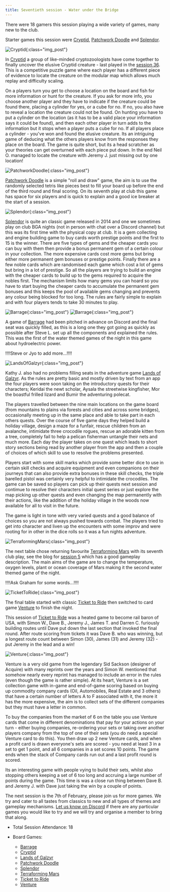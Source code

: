 ```yaml
---
title: Seventieth session - Water under the Bridge
---
```


There were 18 gamers this session playing a wide variety of games, many new to the club. 

Starter games this session were [Cryptid][Cy], [Patchwork Doodle][PD] and [Splendor][Sp].

![Cryptid](/images/posts/2024_01_24/Cryptid01.jpg "Cryptid"){:class="img_post"}

In [Cryptid][Cy] a group of like-minded cryptozoologists have come together to finally uncover the elusive Cryptid creature - last played in the [session 36][36]. This is a competitive puzzle game where each player has a different piece of evidence to locate the creature on the modular map which allows much replay and difficulty scaling. 

On a players turn you get to choose a location on the board and fish for more information or hunt for the creature. If you ask for more info, you choose another player and they have to indicate if the creature could be found there, placing a cylinder for yes, or a cube for no. If no, you also have to reveal a location the creature could not be found. On hunting you have to put a cylinder on the location (as it has to be a valid place your information says it could be found), and then each other player in turn adds to the information but it stops when a player puts a cube for no. If all players place a cylinder - you've won and found the elusive creature.
Its an intriguing game of deducing what the others players know from the responses they place on the board. The game is quite short, but its a head scratcher as your theories can get overturned with each piece put down. In the end Neil O. managed to locate the creature with Jeremy J. just missing out by one location!

![PatchworkDoodle](/images/posts/2024_01_24/PatchworkDoodle01.jpg "PatchworkDoodle"){:class="img_post"}

[Patchwork Doodle][PD] is a simple "roll and draw" game, the aim is to use the randomly selected tetris like pieces best to fill your board up before the end of the third round and final scoring. On its seventh play at club this game has space for six players and is quick to explain and a good ice breaker at the start of a session.

![Splendor](/images/posts/2024_01_24/Splendor01.jpg "Splendor"){:class="img_post"}

[Splendor][Sp] is quite an classic game released in 2014 and one we sometimes play on club BGA nights (not in person with chat over a Discord channel) but this was its first time with the physical copy at club. It is a gem collecting and engine building game to buy cards worth prestige points and the first to 15 is the winner. There are five types of gems and the cheaper cards you can buy with them then provide a bonus permanent gem of a certain colour in your collection. The more expensive cards cost more gems but bring either more permanent gem bonuses or prestige points. Finally there are a few noble cards which are randomised each game which cost a lot of gems but bring in a lot of prestige. So all the players are trying to build an engine with the cheaper cards to build up to the gems required to acquire the nobles first. The mechanism limits how many gems you can hoard so you have to start buying the cheaper cards to accumulate the permanent gem bonuses and this keeps the pool of available gems changing and prevents any colour being blocked for too long. The rules are fairly simple to explain and with four players tends to take 30 minutes to play.

![Barrage](/images/posts/2024_01_24/Barrage01.jpg "Barrage"){:class="img_post"}
![Barrage](/images/posts/2024_01_24/Barrage02.jpg "Barrage"){:class="img_post"}

A game of [Barrage][Bg] had been pitched in advance on Discord and the final seat was quickly filled, as this is a long one they got going as quickly as possible after Steve L. set up all the components and explained the rules. This was the first of the water themed games of the night in this game about hydroelectric power.

!!!!Steve or Jyo to add more...!!!!

![LandsOfGalzyr](/images/posts/2024_01_24/LandsOfGalzyr01.jpg "LandsOfGalzyr"){:class="img_post"}

Kathy J. also had no problems filling seats in the adventure game [Lands of Galzyr][LoG]. As the rules are pretty basic and mostly driven by text from an app the four players were soon taking on the introductory quests for their characters; Keridai the newt scholar, Aysala the streetwise kingfisher, Mor the boastful frilled lizard and Bumir the adventuring polecat.

The players travelled between the nine main locations on the game board (from mountains to plains via forests and cities and across some bridges), occasionally meeting up in the same place and able to take part in each others quests. Over the course of five game days they helped build a holiday village, design a maze for a funfair, rescue children from an avalanche, intimidate three crocodile rogues, rescue an adorable kitten from a tree, completely fail to help a pelican fisherman untangle their nets and much more. Each day the player takes on one quest which leads to short story sections being read by another player from the app and then a couple of choices of which skill to use to resolve the problems presented.

Players start with some skill marks which provide some better dice to use in certain skill checks and acquire equipment and even companions on their journeys that can also provide extra bonuses in these skill checks, the triple barelled pistol was certainly very helpful to intimidate the crocodiles. The game can be saved so players can pick up their quests next session and contimue to resolve their characters initial quest series or just explore the map picking up other quests and even changing the map permanently with their actions, like the addition of the holiday village in the woods now available for all to visit in the future.

The game is light in tone with very varied quests and a good balance of choices so you are not always pushed towards combat. The players tried to get into character and liven up the encounters with some improv and were rooting for in other in the dice rolls so it was a fun nights adventure.

![TerraformingMars](/images/posts/2024_01_24/TerraformingMars01.jpg "TerraformingMars"){:class="img_post"}

The next table chose returning favourite [Terraforming Mars][TM] with its seventh club play, see the blog for [session 5][5] which has a good gameplay description. The main aims of the game are to change the temperature, oxygen levels, plant or ocean coverage of Mars making it the second water themed game of the night.

!!!!Ask Graham for some words...!!!!

![TicketToRide](/images/posts/2024_01_24/TicketToRide01.jpg "TicketToRide"){:class="img_post"}

The final table started with classic [Ticket to Ride][TtR] then switched to card game [Venture][Vn] to finish the night. 

This session of [Ticket to Ride][TtR] was a heated game to become rail baron of USA, with Simon W., Dave B., Jeremy J., James T. and Darren C. furiously building routes until Dave put down the last section that invoked the final round. After route scoring from tickets it was Dave B. who was winning, but a longest route count between Simon (30), James (31) and Jeremy (32) - put Jeremy in the lead and a win!

![Venture](/images/posts/2024_01_24/Venture01.jpg "Venture"){:class="img_post"}

Venture is a very old game from the legendary Sid Sackson (designer of Acquire) with many reprints over the years and Simon W. mentioned that somehow nearly every reprint has managed to include an error in the rules (even though the game is rather simple). At its heart, Venture is a set collection game with in-game and end-of-game scoring based on buying up commodity company cards (Oil, Automobiles, Real Estate and 3 others) that have a certain number of letters A to F associated with it, the more it has the more expensive, the aim is to collect sets of the different companies but they must have a letter in common.

To buy the companies from the market of 6 on the table you use Venture cards that come in different denominations that pay for your actions on your turn - either buying companies, re-ordering your sets or taking over another players company from the top of one of their sets (you do need a special Venture card to do this). You then draw up 2 new Venture cards, and when a profit card is drawn everyone's sets are scored - you need at least 3 in a set to get 1 point, and all 6 companies in a set scores 10 points. The game ends when the stack of Company cards run out and a last profit round is scored.

Its an interesting game with people vying to build their sets, whilst also stopping others keeping a set of 6 too long and accruing a large number of points during the game. This time is was a close run thing between Dave B. and Jeremy J. with Dave just taking the win by a couple of points.

The next session is the 7th of February, please join us for more games. We try and cater to all tastes from classics to new and all types of themes and gameplay mechanisms. [Let us know on Discord][Contact] if there are any particular games you would like to try and we will try and organise a member to bring that along. 


* Total Session Attendance: 18
* Board Games:

	 * [Barrage][Bg]
	 * [Cryptid][Cy]
	 * [Lands of Galzyr][LoG]
	 * [Patchwork Doodle][PD]
	 * [Splendor][Sp]
	 * [Terraforming Mars][TM]
	 * [Ticket to Ride][TtR]
	 * [Venture][Vn]
	

[5]: /2019/11/06/fifth-session.html
[36]: /2022/08/10/thirtysixth-session.html

[Bg]: {{site.data.BoardGameLinks.Barrage.Link}}
[Cy]: {{site.data.BoardGameLinks.Cryptid.Link}}
[LoG]: {{site.data.BoardGameLinks.LandsOfGalzyr.Link}}
[PD]: {{site.data.BoardGameLinks.PatchworkDoodle.Link}}
[Sp]: {{site.data.BoardGameLinks.Splendor.Link}}
[TM]: {{site.data.BoardGameLinks.TerraformingMars.Link}}
[TtR]: {{site.data.BoardGameLinks.TicketToRide.Link}}
[Vn]: {{site.data.BoardGameLinks.Venture.Link}}


[Contact]: /Contact.html
